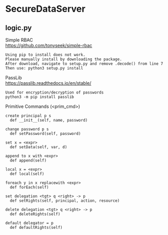 # SecureDataServer

logic.py
--------

Simple RBAC  
https://github.com/tonyseek/simple-rbac
~~~~~~~~~~~
Using pip to install does not work.
Please manually install by downloading the package.
After download, navigate to setup.py and remove .decode() from line 7
Then use: python3 setup.py install
~~~~~~~~~~~

PassLib  
https://passlib.readthedocs.io/en/stable/
~~~~~~~~~~~
Used for encryption/decryption of passwords  
python3 -m pip install passlib
~~~~~~~~~~~

Primitive Commands (<prim_cmd>)  
~~~~~~~~~~~
create principal p s
  def __init__(self, name, password)
  
change password p s
  def setPassword(self, password)
  
set x = <expr>
  def setData(self, var, d)
  
append to x with <expr>
  def append(self)
  
local x = <expr>
  def local(self)
  
foreach y in x replacewith <expr>
  def forEach(self)
  
set delegation <tgt> q <right> -> p
  def setRights(self, principal, action, resource)
  
delete delegation <tgt> q <right> -> p
  def deleteRights(self)
  
default delegator = p
  def defaultRights(self)
~~~~~~~~~~~